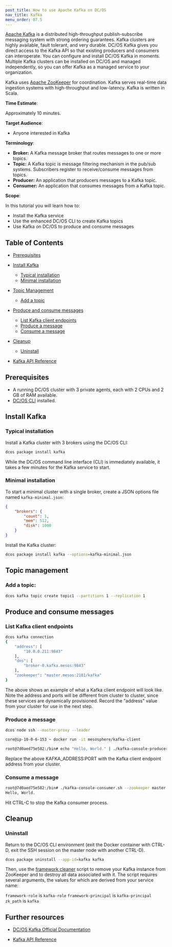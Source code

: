 ```yaml
---
post_title: How to use Apache Kafka on DC/OS
nav_title: Kafka
menu_order: 07.5
---
```


[Apache Kafka](https://kafka.apache.org/) is a distributed high-throughput publish-subscribe messaging system with strong ordering guarantees. Kafka clusters are highly available, fault tolerant, and very durable. DC/OS Kafka gives you direct access to the Kafka API so that existing producers and consumers can interoperate. You can configure and install DC/OS Kafka in moments. Multiple Kafka clusters can be installed on DC/OS and managed independently, so you can offer Kafka as a managed service to your organization.

Kafka uses [Apache ZooKeeper](https://zookeeper.apache.org/) for coordination. Kafka serves real-time data ingestion systems with high-throughput and low-latency. Kafka is written in Scala.

**Time Estimate**:

Approximately 10 minutes.

**Target Audience**:

- Anyone interested in Kafka

**Terminology**:

- **Broker:** A Kafka message broker that routes messages to one or more topics.
- **Topic:** A Kafka topic is message filtering mechanism in the pub/sub systems. Subscribers register to receive/consume messages from topics.
- **Producer:** An application that producers messages to a Kafka topic.
- **Consumer:** An application that consumes messages from a Kafka topic.

**Scope**:

In this tutorial you will learn how to:
* Install the Kafka service
* Use the enhanced DC/OS CLI to create Kafka topics
* Use Kafka on DC/OS to produce and consume messages

## Table of Contents

  * [Prerequisites](#prerequisites)
  * [Install Kafka](#install-kafka)

    * [Typical installation](#typical-installation)
    * [Minimal installation](#minimal-installation)

  * [Topic Management](#topic-management)

     * [Add a topic](#add-a-topic)

  * [Produce and consume messages](#produce-and-consume-messages)

     * [List Kafka client endpoints](#list-kafka-client-endpoints)
     * [Produce a message](#produce-a-message)
     * [Consume a message](#consume-a-message)

  * [Cleanup](#cleanup)

     * [Uninstall](#uninstall)

  * [Kafka API Reference](#api-reference)

## Prerequisites

- A running DC/OS cluster with 3 private agents, each with 2 CPUs and 2 GB of RAM available.
- [DC/OS CLI](/docs/1.7/usage/cli/install/) installed.

## Install Kafka

### Typical installation

Install a Kafka cluster with 3 brokers using the DC/OS CLI:

```bash
dcos package install kafka
```

While the DC/OS command line interface (CLI) is immediately available, it takes a few minutes for the Kafka service to start.

### Minimal installation

To start a minimal cluster with a single broker, create a JSON options file named `kafka-minimal.json`:
```json
{
    "brokers": {
        "count": 1,
        "mem": 512,
        "disk": 1000
    }
}
```
Install the Kafka cluster:
```bash
dcos package install kafka --options=kafka-minimal.json
```

## Topic management

### Add a topic:
```bash
dcos kafka topic create topic1 --partitions 1 --replication 1
```

## Produce and consume messages

### List Kafka client endpoints
```bash
dcos kafka connection
{
    "address": [
        "10.0.0.211:9843"
    ],
    "dns": [
        "broker-0.kafka.mesos:9843"
    ],
    "zookeeper": "master.mesos:2181/kafka"
}
```

The above shows an example of what a Kafka client endpoint will look like. Note the address and ports
will be different from cluster to cluster, since these services are dynamically provisioned. Record the
"address" value from your cluster for use in the next step.

### Produce a message
```bash
dcos node ssh --master-proxy --leader

core@ip-10-0-6-153 ~ docker run -it mesosphere/kafka-client

root@7d0aed75e582:/bin# echo "Hello, World." | ./kafka-console-producer.sh --broker-list KAFKA_ADDRESS:PORT --topic topic1
```

Replace the above KAFKA_ADDRESS:PORT with the Kafka client endpoint address from your cluster.

### Consume a message
```bash
root@7d0aed75e582:/bin# ./kafka-console-consumer.sh --zookeeper master.mesos:2181/kafka --topic topic1 --from-beginning
Hello, World.
```

Hit CTRL-C to stop the Kafka consumer process.

## Cleanup

### Uninstall

Return to the DC/OS CLI environment (exit the Docker container with CTRL-D, exit the SSH session on the master node with
another CTRL-D).

```bash
dcos package uninstall --app-id=kafka kafka
```

Then, use the [framework cleaner](/docs/1.7/usage/managing-services/uninstall/#framework-cleaner) script to remove your Kafka instance from ZooKeeper and to destroy all data associated with it. The script requires several arguments, the values for which are derived from your service name:

`framework-role` is `kafka-role`
`framework-principal` is `kafka-principal`
`zk_path` is `kafka`

## Further resources

- [DC/OS Kafka Official Documentation](http://docs.mesosphere.com/1.7/usage/service-guides/kafka)

- <a name=api-reference></a>[Kafka API Reference](https://kafka.apache.org/documentation.html)
